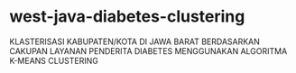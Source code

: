 # west-java-diabetes-clustering
KLASTERISASI KABUPATEN/KOTA DI JAWA BARAT BERDASARKAN CAKUPAN LAYANAN PENDERITA DIABETES MENGGUNAKAN ALGORITMA K-MEANS CLUSTERING
